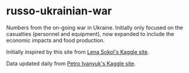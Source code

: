 # russo-ukrainian-war

Numbers from the on-going war in Ukraine. Initially only focused on the casualties (personnel and equipment), now expanded to include the economic impacts and food production.

Initially inspired by this site from [Lena Sokol's Kaggle site](https://www.kaggle.com/code/sokolheavy/2022-ukraine-russia-war-visualization).

Data updated daily from [Petro Ivanyuk's Kaggle site](https://www.kaggle.com/datasets/piterfm/2022-ukraine-russian-war).